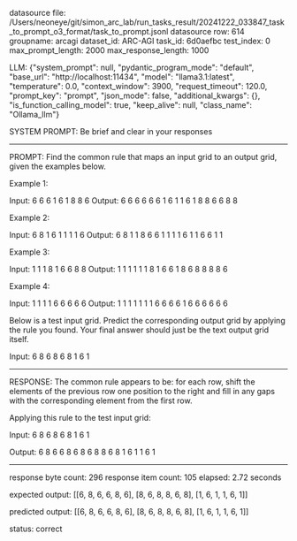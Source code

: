 datasource file: /Users/neoneye/git/simon_arc_lab/run_tasks_result/20241222_033847_task_to_prompt_o3_format/task_to_prompt.jsonl
datasource row: 614
groupname: arcagi
dataset_id: ARC-AGI
task_id: 6d0aefbc
test_index: 0
max_prompt_length: 2000
max_response_length: 1000

LLM:
{"system_prompt": null, "pydantic_program_mode": "default", "base_url": "http://localhost:11434", "model": "llama3.1:latest", "temperature": 0.0, "context_window": 3900, "request_timeout": 120.0, "prompt_key": "prompt", "json_mode": false, "additional_kwargs": {}, "is_function_calling_model": true, "keep_alive": null, "class_name": "Ollama_llm"}

SYSTEM PROMPT:
Be brief and clear in your responses

---

PROMPT:
Find the common rule that maps an input grid to an output grid, given the examples below.

Example 1:

Input:
6 6 6
1 6 1
8 8 6
Output:
6 6 6 6 6 6
1 6 1 1 6 1
8 8 6 6 8 8

Example 2:

Input:
6 8 1
6 1 1
1 1 6
Output:
6 8 1 1 8 6
6 1 1 1 1 6
1 1 6 6 1 1

Example 3:

Input:
1 1 1
8 1 6
6 8 8
Output:
1 1 1 1 1 1
8 1 6 6 1 8
6 8 8 8 8 6

Example 4:

Input:
1 1 1
1 6 6
6 6 6
Output:
1 1 1 1 1 1
1 6 6 6 6 1
6 6 6 6 6 6

Below is a test input grid. Predict the corresponding output grid by applying the rule you found. Your final answer should just be the text output grid itself.

Input:
6 8 6
8 6 8
1 6 1


---

RESPONSE:
The common rule appears to be: for each row, shift the elements of the previous row one position to the right and fill in any gaps with the corresponding element from the first row.

Applying this rule to the test input grid:

Input:
6 8 6
8 6 8
1 6 1

Output:
6 8 6 6 8 6
8 6 8 8 6 8
1 6 1 1 6 1

---


response byte count: 296
response item count: 105
elapsed: 2.72 seconds

expected output:
[[6, 8, 6, 6, 8, 6], [8, 6, 8, 8, 6, 8], [1, 6, 1, 1, 6, 1]]

predicted output:
[[6, 8, 6, 6, 8, 6], [8, 6, 8, 8, 6, 8], [1, 6, 1, 1, 6, 1]]

status: correct
